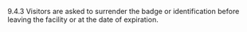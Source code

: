 9.4.3 Visitors are asked to surrender 
the badge or identification before 
leaving the facility or at the date of 
expiration. 


